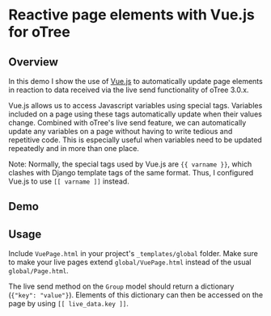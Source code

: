 # Reactive page elements with Vue.js for oTree

## Overview
In this demo I show the use of [Vue.js](https://vuejs.org/) to automatically update page elements in reaction to data received via the live send functionality of oTree 3.0.x.

Vue.js allows us to access Javascript variables using special tags. Variables included on a page using these tags automatically update when their values change. Combined with oTree's live send feature, we can automatically update any variables on a page without having to write tedious and repetitive code. This is especially useful when variables need to be updated repeatedly and in more than one place.

Note: Normally, the special tags used by Vue.js are ```{{ varname }}```, which clashes with Django template tags of the same format. Thus, I configured Vue.js to use ```[[ varname ]]``` instead. 

## Demo


## Usage
Include ```VuePage.html``` in your project's ```_templates/global``` folder. Make sure to make your live pages extend ```global/VuePage.html``` instead of the usual ```global/Page.html```. 

The live send method on the ```Group``` model should return a dictionary (```{"key": "value"}```). Elements of this dictionary can then be accessed on the page by using ```[[ live_data.key ]]```. 